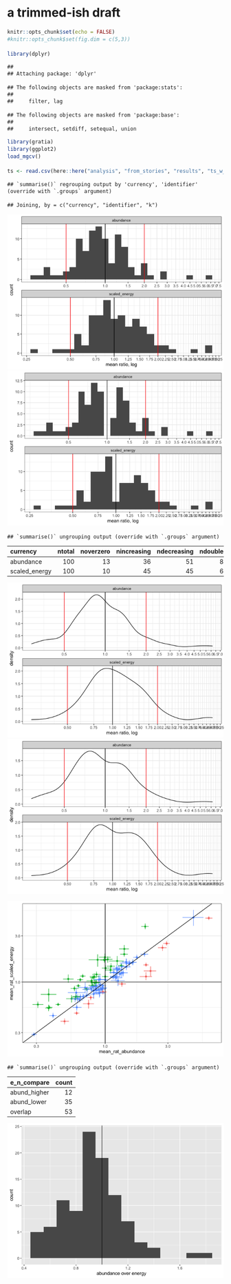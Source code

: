 a trimmed-ish draft
================

``` r
knitr::opts_chunk$set(echo = FALSE)
#knitr::opts_chunk$set(fig.dim = c(5,3))

library(dplyr)
```

    ## 
    ## Attaching package: 'dplyr'

    ## The following objects are masked from 'package:stats':
    ## 
    ##     filter, lag

    ## The following objects are masked from 'package:base':
    ## 
    ##     intersect, setdiff, setequal, union

``` r
library(gratia)
library(ggplot2)
load_mgcv()

ts <- read.csv(here::here("analysis", "from_stories", "results", "ts_w_rescaled_e_100bbs.csv"))
```

    ## `summarise()` regrouping output by 'currency', 'identifier' (override with `.groups` argument)

    ## Joining, by = c("currency", "identifier", "k")

![](simple_results_files/figure-gfm/unnamed-chunk-3-1.png)<!-- -->![](simple_results_files/figure-gfm/unnamed-chunk-3-2.png)<!-- -->

    ## `summarise()` ungrouping output (override with `.groups` argument)

<div class="kable-table">

| currency       | ntotal | noverzero | nincreasing | ndecreasing | ndouble | nhalf |
| :------------- | -----: | --------: | ----------: | ----------: | ------: | ----: |
| abundance      |    100 |        13 |          36 |          51 |       8 |     8 |
| scaled\_energy |    100 |        10 |          45 |          45 |       6 |     4 |

</div>

![](simple_results_files/figure-gfm/unnamed-chunk-3-3.png)<!-- -->![](simple_results_files/figure-gfm/unnamed-chunk-3-4.png)<!-- -->

![](simple_results_files/figure-gfm/unnamed-chunk-5-1.png)<!-- -->

    ## `summarise()` ungrouping output (override with `.groups` argument)

<div class="kable-table">

| e\_n\_compare | count |
| :------------ | ----: |
| abund\_higher |    12 |
| abund\_lower  |    35 |
| overlap       |    53 |

</div>

![](simple_results_files/figure-gfm/unnamed-chunk-6-1.png)<!-- -->

